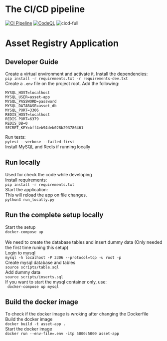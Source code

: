 # The CI/CD pipeline
[![CI Pipeline](https://github.com/linux-training-group-1/asset-registry/actions/workflows/ci.yml/badge.svg?branch=main)](https://github.com/linux-training-group-1/asset-registry/actions/workflows/ci.yml)
[![CodeQL](https://github.com/linux-training-group-1/asset-registry/actions/workflows/codeql-analysis.yml/badge.svg?branch=main)](https://github.com/linux-training-group-1/asset-registry/actions/workflows/codeql-analysis.yml)
![cicd-full](https://user-images.githubusercontent.com/32504465/148670595-9b51da6d-4ffa-4e2e-9aae-37377f90ac47.png)



# Asset Registry Application
## Developer Guide
Create a virtual environment and activate it.
Install the dependencies:<br>
```pip install -r requirements.txt -r requirements-dev.txt```<br>
Create a `.env` file on the project root. Add the following:
```
MYSQL_HOST=localhost
MYSQL_USER=asset-app
MYSQL_PASSWORD=password
MYSQL_DATABASE=asset_db
MYSQL_PORT=3306
REDIS_HOST=localhost
REDIS_PORT=6379
REDIS_DB=0
SECRET_KEY=bff4eb94deb028b293786461
```
Run tests:<br>
```pytest --verbose --failed-first```<br>
Install MySQL and Redis if running locally<br>

## Run locally
Used for check the code while developing <br>
Install requirements:<br>
```pip install -r requirements.txt```<br>
Start the application:<br>
This will reload the app on file changes.<br>
```python3 run_locally.py```<br>


## Run the complete setup locally
Start the setup<br>
```docker-compose up```<br>
<br>
We need to create the database tables and insert dummy data (Only needed the first time runing this setup)<br>
Login to mysql <br>
```mysql -h localhost -P 3306 --protocol=tcp -u root -p```<br>
Create mysql database and tables <br>
```source scripts/table.sql```<br>
Add dummy data<br>
```source scripts/inserts.sql```<br>
If you want to start the mysql container only, use:<br>
``` docker-compose up mysql```


## Build the docker image 
To check if the docker image is wroking after changing the Dockerfile<br>
Build the docker image<br>
```docker build -t asset-app .```<br>
Start the docker image<br>
```docker run --env-file=.env -itp 5000:5000 asset-app```<br>
